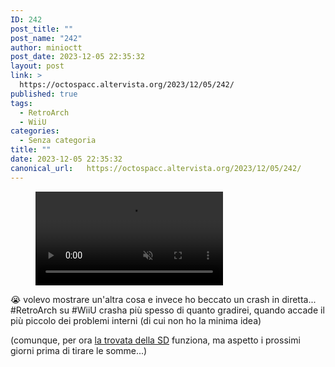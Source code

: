 ```yaml
---
ID: 242
post_title: ""
post_name: "242"
author: minioctt
post_date: 2023-12-05 22:35:32
layout: post
link: >
  https://octospacc.altervista.org/2023/12/05/242/
published: true
tags:
  - RetroArch
  - WiiU
categories:
  - Senza categoria
title: ""
date: 2023-12-05 22:35:32
canonical_url:   https://octospacc.altervista.org/2023/12/05/242/
---
```

<!-- wp:video {"id":246} -->
<figure class="wp-block-video"><video controls muted src="{{site.cdnurl}}/assets/uploads/2023/12/wp-1701812467542.mp4"></video></figure>
<!-- /wp:video -->

<!-- wp:paragraph -->
<p></p>
<!-- /wp:paragraph -->

<!-- wp:paragraph -->
<p>😭 volevo mostrare un'altra cosa e invece ho beccato un crash in diretta... #RetroArch su #WiiU crasha più spesso di quanto gradirei, quando accade il più piccolo dei problemi interni (di cui non ho la minima idea)</p>
<!-- /wp:paragraph -->

<!-- wp:paragraph -->
<p>(comunque, per ora <a href="https://octospacc.altervista.org/2023/12/05/237/">la trovata della SD</a> funziona, ma aspetto i prossimi giorni prima di tirare le somme...)</p>
<!-- /wp:paragraph -->